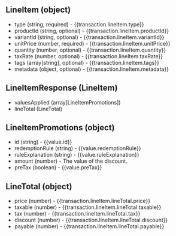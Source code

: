 ## LineItem (object)
+ type (string, required) - {{transaction.lineItem.type}}
+ productId (string, optional) -  {{transaction.lineItem.productId}}
+ variantId (string, optional) - {{transaction.lineItem.variantId}}
+ unitPrice (number, required) -  {{transaction.lineItem.unitPrice}}
+ quantity (number, optional) -  {{transaction.lineItem.quantity}}
+ taxRate (number, optional) - {{transaction.lineItem.taxRate}}
+ tags (array[string], optional) - {{transaction.lineItem.tags}}
+ metadata (object, optional) - {{transaction.lineItem.metadata}}

## LineItemResponse (LineItem)
+ valuesApplied (array[LineItemPromotions])
+ lineTotal (LineTotal)

## LineItemPromotions (object)
+ id (string) - {{value.id}}
+ redemptionRule (string) - {{value.redemptionRule}}
+ ruleExplanation (string) - {{value.ruleExplanation}}
+ amount (number) - The value of the discount.
+ preTax (boolean) - {{value.preTax}}

## LineTotal (object)
+ price (number) - {{transaction.lineItem.lineTotal.price}}
+ taxable (number) - {{transaction.lineItem.lineTotal.taxable}}
+ tax (number) - {{transaction.lineItem.lineTotal.tax}}
+ discount (number) - {{transaction.lineItem.lineTotal.discount}}
+ payable (number) - {{transaction.lineItem.lineTotal.payable}}
